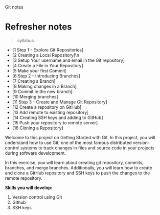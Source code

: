 Git notes 
# Refresher notes

> syllabus
- [1 Step 1 - Explore Git Repositories]
- [2 Creating a Local Repository]\n
- [3 Setup Your username and email in the Git repository]
- [4 Create a File in Your Repository]
- [5 Make your first Commit]
- [6 Step 2 - Introducing Branches]
- [7 Creating a Branch]
- [8 Making changes in a Branch]
- [9 Commit in the new branch]
- [10 Merging branches]
- [11 Step 3 - Create and Manage Git Repository]
- [12 Create a repository on GitHub]
- [13 Add remote to existing repository]
- [14 Creating SSH keys and adding to GitHub]
- [15 Push your repository to remote server]
- [16 Cloning a Repository]

Welcome to this project on Getting Started with Git. In this project, you will understand how to use Git, one of the most famous distributed version-control systems to track changes in files and source code in your projects during software development.

In this exercise, you will learn about creating git repository, commits, branches, and merge branches. Additionally, you will learn how to create and clone a GitHub repository and SSH keys to push the changes to the remote repository.

**Skills you will develop:**

1. Version control using Git
2. Github
3. SSH keys
